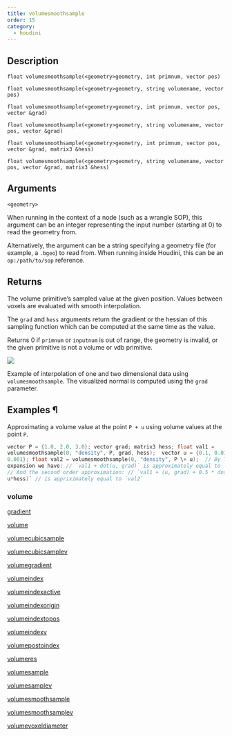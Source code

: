 ```yaml
---
title: volumesmoothsample
order: 15
category:
  - houdini
---
```


## Description

`float volumesmoothsample(<geometry>geometry, int primnum, vector pos)`

`float volumesmoothsample(<geometry>geometry, string volumename, vector pos)`

`float volumesmoothsample(<geometry>geometry, int primnum, vector pos, vector &grad)`

`float volumesmoothsample(<geometry>geometry, string volumename, vector pos, vector &grad)`

`float volumesmoothsample(<geometry>geometry, int primnum, vector pos, vector &grad, matrix3 &hess)`

`float volumesmoothsample(<geometry>geometry, string volumename, vector pos, vector &grad, matrix3 &hess)`

## Arguments

`<geometry>`

When running in the context of a node (such as a wrangle SOP), this argument
can be an integer representing the input number (starting at 0) to read the
geometry from.

Alternatively, the argument can be a string specifying a geometry file (for
example, a `.bgeo`) to read from. When running inside Houdini, this can be an
`op:/path/to/sop` reference.

## Returns

The volume primitive’s sampled value at the given position. Values between
voxels are evaluated with smooth interpolation.

The `grad` and `hess` arguments return the gradient or the hessian of this
sampling function which can be computed at the same time as the value.

Returns 0 if `primnum` or `inputnum` is out of range, the geometry is invalid,
or the given primitive is not a volume or vdb primitive.

![](../../images/vex/volumesmoothsample.png)

Example of interpolation of one and two dimensional data using
`volumesmoothsample`. The visualized normal is computed using the `grad`
parameter.

## Examples ¶

Approximating a volume value at the point `P + u` using volume values at the
point `P`.

```c
vector P = {1.0, 2.0, 3.0}; vector grad; matrix3 hess; float val1 =
volumesmoothsample(0, "density", P, grad, hess);  vector u = {0.1, 0.01,
0.001}; float val2 = volumesmoothsample(0, "density", P \+ u);  // By Taylor
expansion we have: // `val1 + dot(u, grad)` is approximately equal to `val2`
// And the second order approximation: // `val1 + (u, grad) + 0.5 * dot(u,
u*hess)` // is appriximately equal to `val2`
```

### volume

[gradient](gradient.html)

[volume](volume.html)

[volumecubicsample](volumecubicsample.html)

[volumecubicsamplev](volumecubicsamplev.html)

[volumegradient](volumegradient.html)

[volumeindex](volumeindex.html)

[volumeindexactive](volumeindexactive.html)

[volumeindexorigin](volumeindexorigin.html)

[volumeindextopos](volumeindextopos.html)

[volumeindexv](volumeindexv.html)

[volumepostoindex](volumepostoindex.html)

[volumeres](volumeres.html)

[volumesample](volumesample.html)

[volumesamplev](volumesamplev.html)

[volumesmoothsample](volumesmoothsample.html)

[volumesmoothsamplev](volumesmoothsamplev.html)

[volumevoxeldiameter](volumevoxeldiameter.html)
